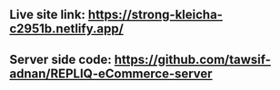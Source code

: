 ## Live site link: https://strong-kleicha-c2951b.netlify.app/ ##
## Server side code: https://github.com/tawsif-adnan/REPLIQ-eCommerce-server ##
